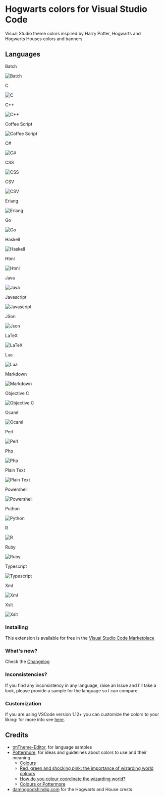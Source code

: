 # Hogwarts colors for Visual Studio Code

Visual Studio theme colors inspired by Harry Potter, Hogwarts and Hogwarts Houses colors and banners.

## Languages

Batch

![Batch](screenshots/batch.png)

C

![C](screenshots/C.png)

C++

![C++](screenshots/C++.png)

Coffee Script

![Coffee Script](screenshots/CoffeeScript.png)

C#

![C#](screenshots/CSharp.png)

CSS

![CSS](screenshots/css.png)

CSV

![CSV](screenshots/CSV.png)

Erlang

![Erlang](screenshots/erlang.png)

Go

![Go](screenshots/go.png)

Haskell

![Haskell](screenshots/haskell.png)

Html 

![Html](screenshots/html.png)

Java 

![Java](screenshots/java.png)

Javascript 

![Javascript](screenshots/javascript.png)

JSon 

![Json](screenshots/json.png)

LaTeX 

![LaTeX](screenshots/LaTeX.png)

Lua 

![Lua](screenshots/lua.png)

Markdown 

![Markdown](screenshots/markdown.png)

Objective C 

![Objective C](screenshots/objective_c.png)

Ocaml 

![Ocaml](screenshots/ocaml.png)

Perl 

![Perl](screenshots/perl.png)

Php 

![Php](screenshots/php.png)

Plain Text 

![Plain Text](screenshots/plain_text.png)

Powershell 

![Powershell](screenshots/powershell.png)

Puthon 

![Python](screenshots/python.png)

R 

![R](screenshots/r.png)

Ruby 

![Ruby](screenshots/ruby.png)

Typescript 

![Typescript](screenshots/typescript.png)

Xml 

![Xml](screenshots/xml.png)

Xslt 

![Xslt](screenshots/xslt.png)

### Installing

This extension is available for free in the [Visual Studio Code Marketplace](https://marketplace.visualstudio.com/items?itemName=CarloCardella.hogwarts-colors-dark)

### What's new?

Check the [Changelog](CHANGELOG.md)

### Inconsistencies?

If you find any inconsistency in any language, raise an Issue and I'll take a look, please provide a sample for the language so I can compare.

### Customization

If you are using VSCode version 1.12+ you can customize the colors to your liking: for more info see [here](https://code.visualstudio.com/docs/getstarted/theme-color-reference).

## Credits

- [tmTheme-Editor](https://github.com/aziz/tmTheme-Editor), for language samples
- [Pottermore](https://www.pottermore.com), for ideas and guidelines about colors to use and their meaning
    - [Colours](https://www.pottermore.com/writing-by-jk-rowling/colours)
    - [Red, green and shocking pink: the importance of wizarding world colours](https://www.pottermore.com/features/importance-of-wizarding-world-colours)
    - [How do you colour coordinate the wizarding world?](https://www.pottermore.com/features/Colour-coordinating-the-wizarding-world)
    - [Colours or Pottermore](https://images.ctfassets.net/bxd3o8b291gf/1o1zcpziH6uukemigE4yCa/b6895a88989fc821a23a58eac8b123ec/ColoursofPottermore_03.jpg?w=1330)
- [damngoodshindig.com](http://damngoodshindig.com/2016/11/03/printable-hogwarts-house-crests/) for the Hogwarts and House crests